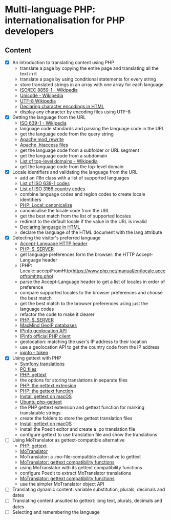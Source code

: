 # Multi-language PHP: internationalisation for PHP developers

## Content

- [x] An introduction to translating content using PHP
  - translate a page by copying the entire page and translating all the text in it
  - translate a page by using conditional statements for every string
  - store translated strings in an array with one array for each language
  - [ISO/IEC 8859-1 - Wikipedia](https://en.wikipedia.org/wiki/ISO/IEC_8859-1)
  - [Unicode - Wikipedia](https://en.wikipedia.org/wiki/Unicode)
  - [UTF-8 Wikipedia](https://en.wikipedia.org/wiki/UTF-8)
  - [Declaring character encodings in HTML](https://www.w3.org/International/questions/qa-html-encoding-declarations)
  - display any character by encoding files using UTF-8
- [x] Getting the language from the URL
  - [ISO 639-1 - Wikipedia](https://en.wikipedia.org/wiki/ISO_639-1) 
  - language code standards and passing the language code in the URL
  - get the language code from the query string
  - [Apache mod_rewrite](https://httpd.apache.org/docs/current/rewrite/intro.html)
  - [Apache .htaccess files](https://httpd.apache.org/docs/current/howto/htaccess.html)
  - get the language code from a subfolder or URL segment
  - get the language code from a subdomain
  - [List of top-level domains - Wikipedia](https://en.wikipedia.org/wiki/List_of_Internet_top-level_domains)
  - get the language code from the top-level domain
- [x] Locale identifiers and validating the language from the URL
  - add an i18n class with a list of supported languages
  - [List of ISO 639-1 codes](https://en.wikipedia.org/wiki/List_of_ISO_639-1_codes)
  - [List of ISO 3166 country codes](https://en.wikipedia.org/wiki/List_of_ISO_3166_country_codes)
  - combine language codes and region codes to create locale identifiers
  - [PHP: Local::canonicalize](https://www.php.net/manual/en/locale.canonicalize.php)
  - canonicalise the locale code from the URL
  - get the best match from the list of supported locales
  - redirect to the default locale if the value in the URL is invalid
  - [Declaring language in HTML](https://www.w3.org/International/questions/qa-html-language-declarations)
  - declare the language of the HTML document with the lang attribute
- [x] Detecting the visitor's preferred language
  - [Accept-Language HTTP header](https://developer.mozilla.org/en-US/docs/Web/HTTP/Headers/Accept-Language)
  - [PHP: $_SERVER](https://www.php.net/manual/en/reserved.variables.server.php)
  - get language preferences form the browser: the HTTP Accept-Language header
  - [PHP: Locale::acceptFromHttp(https://www.php.net/manual/en/locale.acceptfromhttp.php)
  - parse the Accept-Language header to get a list of locales in order of preference
  - compare supported locales to the browser preferences and choose the best match
  - get the best match to the browser preferences using just the language codes
  - refactor the code to make it clearer
  - [PHP: $_SERVER](https://www.php.net/manual/en/reserved.variables.server.php)
  - [MaxMind GeoIP databases](https://www.maxmind.com/en/geoip2-services-and-databases)
  - [IPinfo geolocation API](https://ipinfo.io/)
  - [IPinfo official PHP client](https://github.com/ipinfo/php)
  - geolocation: matching the user's IP address to their location
  - use a geolocation API to get the country code from the IP address
  - [ipinfo - token](https://ipinfo.io/account/token)
- [x] Using gettext with PHP
  - [Symfony translations](https://symfony.com/doc/current/translation.html#basic-translation)
  - [PO files](https://www.gnu.org/software/gettext/manual/html_node/PO-Files.html)
  - [PHP: gettext](https://www.php.net/manual/en/book.gettext.php)
  - the options for storing translations in separate files
  - [PHP: the gettext extension](https://www.php.net/manual/en/book.gettext.php)
  - [PHP: the gettext function](https://www.php.net/manual/en/function.gettext.php)
  - [Install gettext on macOS](https://macappstore.org/gettext/)
  - [Ubuntu php-gettext](https://packages.ubuntu.com/bionic/php-gettext)
  - the PHP gettext extension and gettext function for marking translatable strings
  - create the folders to store the gettext translation files
  - [Install gettext on macOS](https://poedit.net/)
  - install the Poedit editor and create a .po translation file
  - configure gettext to use translation file and show the translations
- [ ] Using MoTranslator as gettext-compatible alternative
  - [PHP: gettext](https://www.php.net/manual/en/ref.gettext.php)
  - [MoTranslator](https://github.com/phpmyadmin/motranslator)
  - MoTranslator: a .mo-file-compatible alternative to gettext
  - [MoTranslator: gettext compatibility functions](https://github.com/phpmyadmin/motranslator#gettext-compatibility-usage)
  - using MoTranslator with its gettext compatibility functions
  - configure Poedit to extract MoTranslator translations
  - [MoTranslator: gettext compatibility functions](https://github.com/phpmyadmin/motranslator#gettext-compatibility-usage)
  - use the simpler MoTranslator object API
- [ ] Translating dynamic content: variable substitution, plurals, decimals and dates
- [ ] Translating content unsuited to gettext: long text, plurals, decimals and dates
- [ ] Selecting and remembering the language
